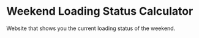 # Weekend Loading Status Calculator
Website that shows you the current loading status of the weekend.
